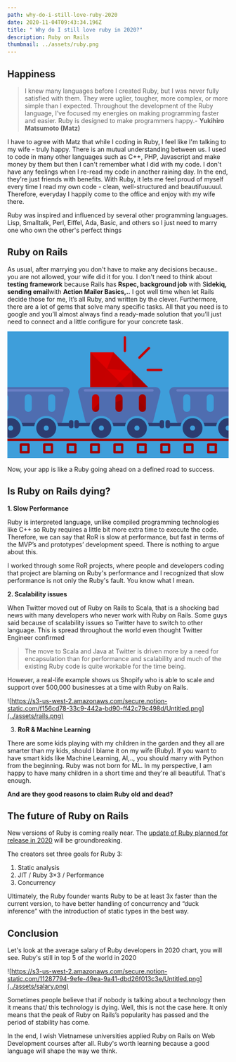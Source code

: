 ```yaml
---
path: why-do-i-still-love-ruby-2020
date: 2020-11-04T09:43:34.196Z
title: " Why do I still love ruby in 2020?"
description: Ruby on Rails
thumbnail: ../assets/ruby.png
---
```

## Happiness

> I knew many languages before I created Ruby, but I was never fully satisfied with them. They were uglier, tougher, more complex, or more simple than I expected. Throughout the development of the Ruby language, I’ve focused my energies on making programming faster and easier. Ruby is designed to make programmers happy.- **Yukihiro Matsumoto (Matz)**

I have to agree with Matz that while I coding in Ruby, I feel like I'm talking to my wife - truly happy. There is an mutual understanding between us. I used to code in many other languages such as C++, PHP, Javascript and make money by them but then I can't remember what I did with my code. I don't have any feelings when I re-read my code in another raining day. In the end, they're just friends with benefits. With Ruby, it lets me feel proud of myself every time I read my own code - clean, well-structured and beautifuuuuul. Therefore, everyday I happily come to the office and enjoy with my wife there.

Ruby was inspired and influenced by several other programming languages. Lisp, Smalltalk, Perl, Eiffel, Ada, Basic, and others so I just need to marry one who own the other's perfect things

## Ruby on Rails

As usual, after marrying you don't have to make any decisions because.. you are not allowed, your wife did it for you. I don't need to think about **testing framework** because Rails has **Rspec, background job** with S**idekiq, sending email**with **Action Mailer Basics,..** I got well time when let Rails decide those for me, It’s all Ruby, and written by the clever. Furthermore, there are a lot of gems that solve many specific tasks. All that you need is to google and you’ll almost always find a ready-made solution that you’ll just need to connect and a little configure for your concrete task.

![](../assets/ruby.png)

Now, your app is like a Ruby going ahead on a defined road to success.

## **Is Ruby on Rails dying?**

**1. Slow Performance**

Ruby is interpreted language, unlike compiled programming technologies like C++ so Ruby requires a little bit more extra time to execute the code. Therefore, we can say that RoR is slow at performance, but fast in terms of the MVP’s and prototypes’ development speed. There is nothing to argue about this.

I worked through some RoR projects, where people and developers coding that project are blaming on Ruby's performance and I recognized that slow performance is not only the Ruby's fault. You know what I mean.

**2. Scalability issues**

When Twitter moved out of Ruby on Rails to Scala, that is a shocking bad news with many developers who never work with Ruby on Rails. Some guys said because of scalability issues so Twitter have to switch to other language. This is spread throughout the world even thought Twitter Engineer confirmed

> The move to Scala and Java at Twitter is driven more by a need for encapsulation than for performance and scalability and much of the existing Ruby code is quite workable for the time being.

However, a real-life example shows us Shopify who is able to scale and support over 500,000 businesses at a time with Ruby on Rails.

![https://s3-us-west-2.amazonaws.com/secure.notion-static.com/f156cd78-33c9-442a-bd90-ff42c79c498d/Untitled.png](../assets/rails.png)

3. **RoR & Machine Learning**

There are some kids playing with my children in the garden and they all are smarter than my kids, should I blame it on my wife (Ruby). If you want to have smart kids like Machine Learning, AI,.., you should marry with Python from the beginning. Ruby was not born for ML. In my perspective, I am happy to have many children in a short time and they're all beautiful. That's enough.

**And are they good reasons to claim Ruby old and dead?**

## The future of Ruby on Rails

New versions of Ruby is coming really near. The [update of Ruby planned for release in 2020](https://sloboda-studio.com/blog/big-news-ruby-version-3-0/) will be groundbreaking.

The creators set three goals for Ruby 3:

1. Static analysis
2. JIT / Ruby 3×3 / Performance
3. Concurrency

Ultimately, the Ruby founder wants Ruby to be at least 3x faster than the current version, to have better handling of concurrency and “duck inference” with the introduction of static types in the best way.

## Conclusion

Let's look at the average salary of Ruby developers in 2020 chart, you will see. Ruby's still in top 5 of the world in 2020

![https://s3-us-west-2.amazonaws.com/secure.notion-static.com/11287794-9efe-49ea-9a41-dbd26f013c3e/Untitled.png](../assets/salary.png)

Sometimes people believe that if nobody is talking about a technology then it means that/ this technology is dying. Well, this is not the case here. It only means that the peak of Ruby on Rails’s popularity has passed and the period of stability has come.

In the end, I wish Vietnamese universities applied Ruby on Rails on Web Development courses after all. Ruby's worth learning because a good language will shape the way we think.